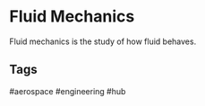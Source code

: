 # Fluid Mechanics

Fluid mechanics is the study of how fluid behaves.

## Tags
#aerospace #engineering #hub
